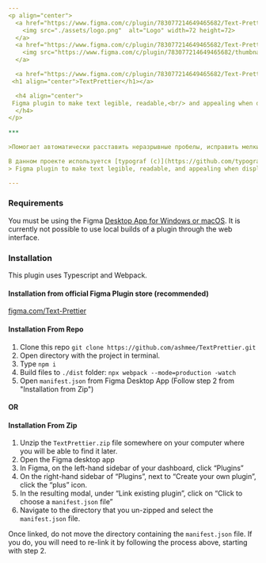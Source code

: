 ```yaml
---
<p align="center">
  <a href="https://www.figma.com/c/plugin/783077214649465682/Text-Prettier" rel="noopener" target="_blank">
    <img src="./assets/logo.png"  alt="Logo" width=72 height=72>
  </a>
  <a href="https://www.figma.com/c/plugin/783077214649465682/Text-Prettier" rel="noopener" target="_blank">
    <img src="https://www.figma.com/c/plugin/783077214649465682/thumbnail"  alt="Logoo" width=300 height=300>
  </a>

  <a href="https://www.figma.com/c/plugin/783077214649465682/Text-Prettier" rel="noopener" target="_blank">
 <h1 align="center">TextPrettier</h1></a>

  <h4 align="center">
 Figma plugin to make text legible, readable,<br/> and appealing when displayed.   
  </h4>
</p>
  
***

>Помогает автоматически расставить неразрывные пробелы, исправить мелкие опечатки, привести кавычки к правильному виду, заменить дефисы на тире в нужных местах и многое другое.

В данном проекте используется [typograf (c)](https://github.com/typograf/typograf) от [hcodes](https://github.com/hcodes)
> Figma plugin to make text legible, readable, and appealing when displayed.   

---
```



### Requirements

You must be using the Figma [Desktop App for Windows or macOS](https://www.figma.com/downloads/). 
It is currently not possible to use local builds of a plugin through the web interface.



### Installation
 This plugin uses Typescript and Webpack.

#### Installation from official Figma Plugin store (recommended)

[figma.com/Text-Prettier](https://www.figma.com/c/plugin/783077214649465682/Text-Prettier)



#### Installation From Repo
1. Clone this repo  `git clone https://github.com/ashmee/TextPrettier.git`
2. Open directory with the project in terminal.
3. Type `npm i`
4. Build files to `./dist` folder: `npx webpack --mode=production -watch`
5. Open `manifest.json` from Figma Desktop App (Follow step 2 from "Installation from Zip") 

#### OR
#### Installation From Zip

1. Unzip the `TextPrettier.zip` file somewhere on your computer where you will be able to find it later.
2. Open the Figma desktop app
3. In Figma, on the left-hand sidebar of your dashboard, click “Plugins”
4. On the right-hand sidebar of “Plugins”, next to “Create your own plugin”, click the “plus” icon.
5. In the resulting modal, under “Link existing plugin”, click on “Click to choose a `manifest.json` file”
6. Navigate to the directory that you un-zipped and select the `manifest.json` file.

Once linked, do not move the directory containing the `manifest.json` file. If you do, you will need to re-link it by following the process above, starting with step 2.


